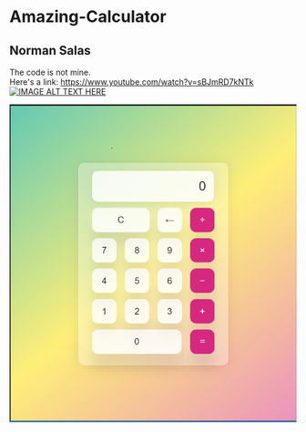 # Amazing-Calculator
## Norman Salas
The code is not mine.\
Here's a link: https://www.youtube.com/watch?v=sBJmRD7kNTk
[![IMAGE ALT TEXT HERE](https://img.youtube.com/vi/sBJmRD7kNTk/0.jpg)](https://www.youtube.com/watch?v=sBJmRD7kNTk)

![alt text](https://github.com/BossNorman/Amazing-Calculator/blob/main/image.png)
